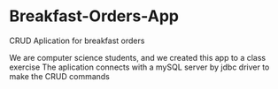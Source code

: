 # Breakfast-Orders-App
CRUD Aplication for breakfast orders

We are computer science students, and we created this app to a class exercise
The aplication connects with a mySQL server by jdbc driver to make the CRUD commands
